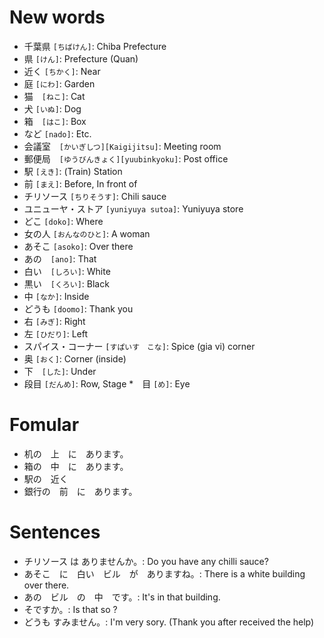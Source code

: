 # New words
* 千葉県 `[ちばけん]`: Chiba Prefecture
* 県 `[けん]`: Prefecture (Quan)
* 近く `[ちかく]`: Near
* 庭 `[にわ]`: Garden
* 猫　`[ねこ]`: Cat 
* 犬 `[いぬ]`: Dog
* 箱　`[はこ]`: Box
* など `[nado]`: Etc.
* 会議室　`[かいぎしつ][Kaigijitsu]`: Meeting room
* 郵便局　`[ゆうびんきょく][yuubinkyoku]`: Post office
* 駅 `[えき]`: (Train) Station
* 前 `[まえ]`: Before, In front of
* チリソース `[ちりそうす]`: Chili sauce
* ユニューヤ・ストア `[yuniyuya sutoa]`: Yuniyuya store
* どこ `[doko]`: Where
* 女の人 `[おんなのひと]`: A woman
* あそこ `[asoko]`: Over there
* あの　`[ano]`: That
* 白い　`[しろい]`: White
* 黒い　`[くろい]`: Black
* 中 `[なか]`: Inside
* どうも `[doomo]`: Thank you
* 右 `[みぎ]`: Right
* 左 `[ひだり]`: Left
* スパイス・コーナー `[すぱいす　こな]`: Spice (gia vi) corner
* 奥 `[おく]`: Corner (inside)
* 下　`[した]`: Under
* 段目 `[だんめ]`: Row, Stage
*　目 `[め]`: Eye　

# Fomular
* 机の　上　に　あります。
* 箱の　中　に　あります。
* 駅の　近く
* 銀行の　前　に　あります。

# Sentences
* チリソース は ありませんか。: Do you have any chilli sauce?
* あそこ　に　白い　ビル　が　ありますね。: There is a white building over there.
* あの　ビル　の　中　です。: It's in that building.
* そですか。: Is that so ?
* どうも すみません。: I'm very sory. (Thank you after received the help)
